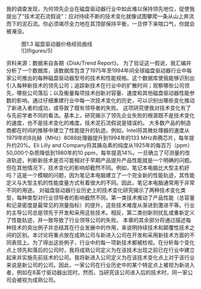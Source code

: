 我的调查发现，为何领先企业在磁盘驱动器行业中如此难以保持领先地位，促使我提出了“技术泥石流假说”：应对持续不断的技术变化就像试图攀爬一条从山上奔流而下的泥石流。你必须竭尽全力地在其顶部保持平衡，一旦停下来喘口气，你就会被淹没。
<figure>
<figcaption>
图1.3 磁盘驱动器价格经验曲线
</figcaption>
![](figures/5)
<!-- FigureContent="价格（按1982年不变价美元计算） 每兆字节 1,000.00 1977 100.00 1980 10.00 1985 1990 53% 斜率 1.00 0.10 1994 10 100 1,000 10,000 100,000 累积生产的兆字节数" -->
</figure>
资料来源：数据来自各期《Disk/Trend Report》。 为了验证这一假说，我汇编并分析了一个数据库，该数据库包含了1975年至1994年间全球磁盘驱动器行业中每家公司推出的每种磁盘驱动器型号的技术和性能规格。这个数据库使我能够识别出引入每种新技术的领先公司；追踪新技术在行业中的扩散时间；观察哪些公司领先，哪些公司落后；以及衡量每项技术创新对容量、速度和其他磁盘驱动器性能参数的影响。通过仔细重建行业中每一次技术变化的历史，可以识别出哪些变化推动了新进入者的成功，或导致了既有领导者的失败。
这项研究使我对技术变化有了与先前学者不同的看法。基本上，研究揭示了领先企业失败的根源既不是技术变化的速度，也不是技术变化的难度。技术泥石流假说是错误的。
大多数产品的制造商都在时间的推移中建立了性能提升的轨迹。例如，Intel将其微处理器的速度从1979年的8兆赫（MHz）8088处理器提升到1994年的133 MHz奔腾芯片，每年提升约20%。Eli Lilly and Company将其胰岛素的纯度从1925年的每百万（ppm）50,000个杂质降低到1980年的10 ppm，每年提高14%。一旦确立了可测量的改进轨迹，判断新技术是否可能相对于早期产品提升产品性能就是一个明确的问题。
但在其他情况下，技术变化的影响却截然不同。例如，笔记本电脑比大型主机好吗？这是一个模糊的问题，因为笔记本电脑建立了一个完全新的性能轨迹，其性能定义与大型主机的性能度量方式有着很大的不同。因此，笔记本电脑通常用于非常不同的用途。 对磁盘驱动器行业历史上的技术变化研究揭示了两种技术变化类型，每种类型对行业领导者的影响截然不同。第一类技术推动了产品性能（总容量和记录密度是最常见的测量指标）的提升，这些技术难度从渐进到激进不等。行业的主导公司总是领先于开发和采用这些技术。相反，第二类创新则扰乱或重新定义了性能轨迹，并一致导致了行业领导公司的失败。
本章的其余部分将通过描述每种技术的突出例子并总结其在行业发展中的作用，来说明持续技术和颠覆性技术之间的区别。本讨论将重点放在成熟公司与新进入公司在开发和采用新技术方面的不同表现上。为了得出这些例子，行业中的每一项新技术都被检视。在分析每个变化点上领先和落后的公司时，我将成熟公司定义为在该技术出现之前已在行业中建立起来并实施先前技术的公司。我将新进入公司定义为在该技术变化点上对于该行业来说是新公司的公司。因此，一家公司在行业历史中的某个特定点上被视为新进入者，例如在8英寸驱动器出现时。然而，当研究该公司进入后的技术时，同一家公司会被视为成熟公司。